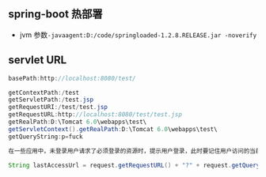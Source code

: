 ## spring-boot 热部署 
* jvm 参数`-javaagent:D:/code/springloaded-1.2.8.RELEASE.jar -noverify`

## servlet URL
```java
basePath:http://localhost:8080/test/

getContextPath:/test 
getServletPath:/test.jsp 
getRequestURI:/test/test.jsp 
getRequestURL:http://localhost:8080/test/test.jsp 
getRealPath:D:\Tomcat 6.0\webapps\test\ 
getServletContext().getRealPath:D:\Tomcat 6.0\webapps\test\ 
getQueryString:p=fuck

在一些应用中，未登录用户请求了必须登录的资源时，提示用户登录，此时要记住用户访问的当前页面的URL，当他登录成功后根据记住的URL跳回用户最后访问的页面：

String lastAccessUrl = request.getRequestURL() + "?" + request.getQueryString();


```